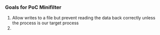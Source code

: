 ### Goals for PoC Minifilter
1. Allow writes to a file but prevent reading the data back correctly unless the process is our target process
2. 